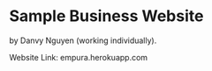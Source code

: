 # Sample Business Website
by Danvy Nguyen (working individually).
 
Website Link: empura.herokuapp.com
